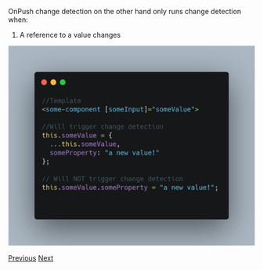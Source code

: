 OnPush change detection on the other hand only runs change detection when:

1) A reference to a value changes

![Change Detection - reference change](../src/assets/cd1.png)

[Previous](./5.md) [Next](./7.md)
